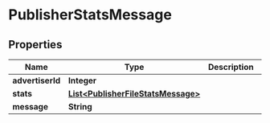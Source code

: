 
# PublisherStatsMessage

## Properties
Name | Type | Description | Notes
------------ | ------------- | ------------- | -------------
**advertiserId** | **Integer** |  |  [optional]
**stats** | [**List&lt;PublisherFileStatsMessage&gt;**](PublisherFileStatsMessage.md) |  |  [optional]
**message** | **String** |  |  [optional]



